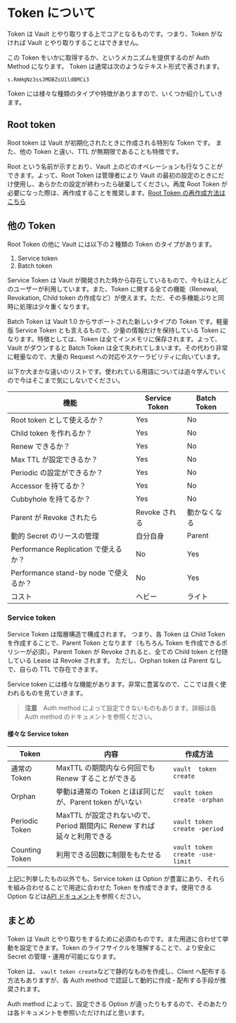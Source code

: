 # Token について

Token は Vault とやり取りする上でコアとなるものです。つまり、Token がなければ Vault とやり取りすることはできません。

この Token をいかに取得するか、というメカニズムを提供するのが Auth Method になります。
Token は通常は次のようなテキスト形式で表されます。

`s.RmHqNz3ssJMOBZsU1ldBMCi3`

Token には様々な種類のタイプや特徴がありますので、いくつか紹介していきます。

## Root token

Root token は Vault が初期化されたときに作成される特別な Token です。
また、他の Token と違い、TTL が無期限であることも特徴です。

Root という名前が示すとおり、Vault 上のどのオペレーションも行なうことができます。よって、Root Token は管理者により Vault の最初の設定のときにだけ使用し、あらかたの設定が終わったら破棄してください。再度 Root Token が必要になった際は、再作成することを推奨します。[Root Token の再作成方法はこちら](https://learn.hashicorp.com/vault/operations/ops-generate-root)

## 他の Token

Root Token の他に Vault には以下の２種類の Token のタイプがあります。

1. Service token
2. Batch token

Service Token は Vault が開発された時から存在しているもので、今もほとんどのユーザーが利用しています。また、Token に関する全ての機能（Renewal, Revokation, Child token の作成など）が使えます。ただ、その多機能ぶりと同時に処理は少々重くなります。

Batch Token は Vault 1.0 からサポートされた新しいタイプの Token です。軽量版 Service Token とも言えるもので、少量の情報だけを保持している Token になります。特徴としては、Token は全てインメモリに保存されます。よって、Vault がダウンすると Batch Token は全て失われてしまいます。その代わり非常に軽量なので、大量の Request への対応やスケーラビリティに向いています。

以下か大まかな違いのリストです。使われている用語については追々学んでいくので今はそこまで気にしないでください。

機能  | Service Token  |  Batch Token
--|---|--
Root token として使えるか？  | Yes  |  No
Child token を作れるか？  |  Yes |  No
Renew できるか？  |  Yes |  No
Max TTL が設定できるか？  |  Yes |  No
Periodic の設定ができるか？  |  Yes |  No
Accessor を持てるか？  | Yes  |  No
Cubbyhole を持てるか？  |  Yes |  No
Parent が Revoke されたら | Revoke される | 動かなくなる
動的 Secret のリースの管理  | 自分自身  | Parent
Performance Replication で使えるか？  | No  | Yes
Performance stand-by node で使えるか？  | No  |  Yes
コスト  | ヘビー  |  ライト

### Service token

Service Token は階層構造で構成されます。
つまり、各 Token は Child Token を作成することで、Parent Token となります（もちろん Token を作成できるポリシーが必須）。Parent Token が Revoke されると、全ての Child token と付随している Lease は Revoke されます。
ただし、Orphan token は Parent なしで、自らの TTL で存在できます。

Service token には様々な機能があります。非常に豊富なので、ここでは良く使われるものを見ていきます。

>**注意**　Auth method によって設定できないものもあります。詳細は各 Auth method のドキュメントを参照ください。

#### 様々な Service token

Token  | 内容 | 作成方法
--|---|---
通常の Token  | MaxTTL の期間内なら何回でも Renew することができる | `vault  token create` | あり  | あり | できる | なし
Orphan  |  挙動は通常の Token とほぼ同じだが、Parent token がいない | `vault token create -orphan`
Periodic Token  | MaxTTL が設定されないので、Period 期間内に Renew すれば延々と利用できる | `vault token create -period`
Counting Token  | 利用できる回数に制限をもたせる　| `vault token create -use-limit`

上記に列挙したもの以外でも、Service token は Option が豊富にあり、それらを組み合わせることで用途に合わせた Token を作成できます。使用できる Option などは[API ドキュメント](https://www.vaultproject.io/api/auth/token/index.html)を参照ください。


## まとめ

Token は Vault とやり取りをするために必須のものです。また用途に合わせて挙動を設定できます。Token のライフサイクルを理解することで、より安全に Secret の管理・運用が可能になります。

Token は、 `vault token create`などで静的なものを作成し、Client へ配布する方法もありますが、各 Auth method で認証して動的に作成・配布する手段が推奨されます。

Auth method によって、設定できる Option が違ったりもするので、そのあたりは各ドキュメントを参照いただければと思います。
